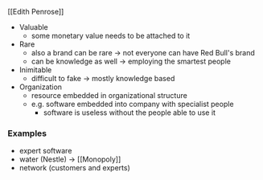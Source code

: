 [[Edith Penrose]]
- Valuable
	- some monetary value needs to be attached to it
- Rare
	- also a brand can be rare -> not everyone can have Red Bull's brand
	- can be knowledge as well -> employing the smartest people
- Inimitable
	- difficult to fake -> mostly knowledge based
- Organization
	- resource embedded in organizational structure
	- e.g. software embedded into company with specialist people
		- software is useless without the people able to use it

### Examples
- expert software
- water (Nestle) -> [[Monopoly]]
- network (customers and experts)
